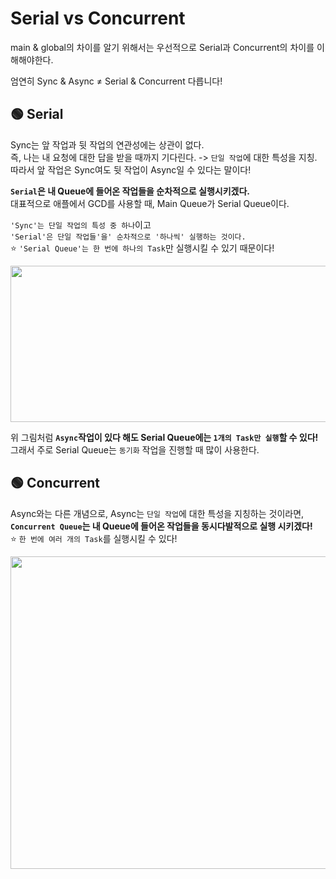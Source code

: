 # Serial vs Concurrent

main & global의 차이를 알기 위해서는 우선적으로 Serial과 Concurrent의 차이를 이해해야한다.

엄연히 Sync & Async  ≠ Serial & Concurrent 다릅니다!   

## 🟢 Serial
Sync는 앞 작업과 뒷 작업의 연관성에는 상관이 없다.   
즉, 나는 내 요청에 대한 답을 받을 때까지 기다린다. -> `단일 작업`에 대한 특성을 지칭.   
따라서 앞 작업은 Sync여도 뒷 작업이 Async일 수 있다는 말이다!   

**`Serial`은 내 Queue에 들어온 작업들을 순차적으로 실행시키겠다.**   
대표적으로 애플에서 GCD를 사용할 때, Main Queue가 Serial Queue이다.

`'Sync'는 단일 작업의 특성 중 하나`이고   
`'Serial'은 단일 작업들'을' 순차적으로 '하나씩' 실행하는 것이다.`   
⭐️ `'Serial Queue'는 한 번에 하나의 Task`만 실행시킬 수 있기 때문이다!

<img src="https://user-images.githubusercontent.com/92699723/198546982-0cae2523-2f03-4015-afe1-56d9c10b3e27.png" width="650" height="250">

위 그림처럼 **`Async`작업이 있다 해도 Serial Queue에는 `1개의 Task만 실행`할 수 있다!**
그래서 주로 Serial Queue는 `동기화` 작업을 진행할 때 많이 사용한다.

## 🟢 Concurrent
Async와는 다른 개념으로, Async는 `단일 작업`에 대한 특성을 지칭하는 것이라면,   
**`Concurrent Queue`는 내 Queue에 들어온 작업들을 동시다발적으로 실행 시키겠다!**   
⭐️ `한 번에 여러 개의 Task`를 실행시킬 수 있다!   

 <img src="https://user-images.githubusercontent.com/92699723/198548519-d771713e-118a-42a8-a139-ee2f50243db3.png" width="1000" height="500">


